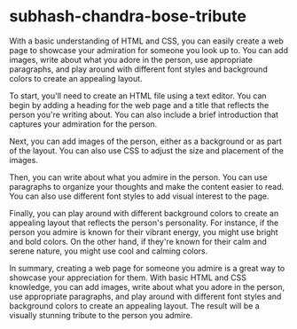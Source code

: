# subhash-chandra-bose-tribute

With a basic understanding of HTML and CSS, you can easily create a web page to showcase your admiration for someone you look up to. You can add images, write about what you adore in the person, use appropriate paragraphs, and play around with different font styles and background colors to create an appealing layout.

To start, you'll need to create an HTML file using a text editor. You can begin by adding a heading for the web page and a title that reflects the person you're writing about. You can also include a brief introduction that captures your admiration for the person.

Next, you can add images of the person, either as a background or as part of the layout. You can also use CSS to adjust the size and placement of the images.

Then, you can write about what you admire in the person. You can use paragraphs to organize your thoughts and make the content easier to read. You can also use different font styles to add visual interest to the page.

Finally, you can play around with different background colors to create an appealing layout that reflects the person's personality. For instance, if the person you admire is known for their vibrant energy, you might use bright and bold colors. On the other hand, if they're known for their calm and serene nature, you might use cool and calming colors.

In summary, creating a web page for someone you admire is a great way to showcase your appreciation for them. With basic HTML and CSS knowledge, you can add images, write about what you adore in the person, use appropriate paragraphs, and play around with different font styles and background colors to create an appealing layout. The result will be a visually stunning tribute to the person you admire.
